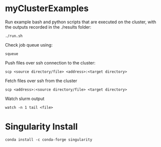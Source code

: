 # myClusterExamples

Run example bash and python scripts that are executed on the cluster, with the outputs recorded in the ./results folder:
```
./run.sh
```

Check job queue using:
```
squeue
```

Push files over ssh connection to the cluster:
```
scp <source directory/file> <address>:<target directory>
```

Fetch files over ssh from the cluster
```
scp <address>:<source directory/file> <target directory>
```

Watch slurm output
```
watch -n 1 tail <file>
```

# Singularity Install
```
conda install -c conda-forge singularity
```
